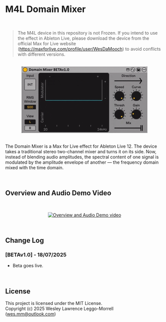 # M4L Domain Mixer

<br>

> The M4L device in this repository is not Frozen. If you intend to use the effect in Ableton Live, please download the device from the official Max for Live website (https://maxforlive.com/profile/user/WesDaMooch) to avoid conflicts with different versions.

<br>
<div align="center">
  <img src="media/dm_cover.gif" alt="Domain Mixer GIF" />
</div>
<br>

The Domain Mixer is a Max for Live effect for Ableton Live 12. The device takes a traditional stereo two-channel mixer and turns it on its side. Now, instead of blending audio amplitudes, the spectral content of one signal is modulated by the amplitude envelope of another — the frequency domain mixed with the time domain.

<br>

## Overview and Audio Demo Video

<br>
<div align="center">
  
  [![Overview and Audio Demo video](https://img.youtube.com/vi/qCg9_bWKam0/maxresdefault.jpg)](https://www.youtube.com/watch?v=qCg9_bWKam0&ab_channel=WesDaMooch)
  
</div>
<br>

## Change Log
### [BETAv1.0] - 18/07/2025
- Beta goes live.

<br>

## License
This project is licensed under the MIT License.  
Copyright (c) 2025 Wesley Lawrence Leggo-Morrell (wes.mm@outlook.com)
